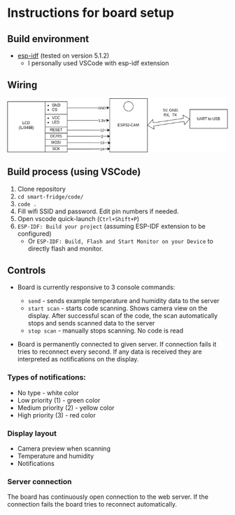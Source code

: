 # Instructions for board setup

## Build environment
- [esp-idf](https://github.com/espressif/esp-idf) (tested on version 5.1.2) 
    - I personally used VSCode with esp-idf extension

## Wiring
![Wiring](../connection.drawio.png)

## Build process (using VSCode)
1. Clone repository
2. `cd smart-fridge/code/`
3. `code .`
4. Fill wifi SSID and password. Edit pin numbers if needed.
5. Open vscode quick-launch (`Ctrl+Shift+P`)
6. `ESP-IDF: Build your project` (assuming ESP-IDF extension to be configured)
    - Or `ESP-IDF: Build, Flash and Start Monitor on your Device` to directly flash and monitor.

## Controls
- Board is currently responsive to 3 console commands:
    - `send` - sends example temperature and humidity data to the server
    - `start scan` - starts code scanning. Shows camera view on the display. After successful scan of the code, the scan automatically stops and sends scanned data to the server
    - `stop scan` - manually stops scanning. No code is read

- Board is permanently connected to given server. If connection fails it tries to reconnect every second. If any data is received they are interpreted as notifications on the display.

### Types of notifications:
- No type - white color
- Low priority (1) - green color
- Medium priority (2) - yellow color
- High priority (3) - red color

### Display layout
- Camera preview when scanning
- Temperature and humidity
- Notifications

### Server connection
The board has continuously open connection to the web server. If the connection fails the board tries to reconnect automatically.